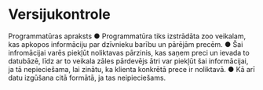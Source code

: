 # Versijukontrole

Programmatūras apraksts
● Programmatūra tiks izstrādāta zoo veikalam, kas apkopos informāciju par dzīvnieku barību 
un pārējām precēm. 
● Šai infromācijai varēs piekļūt noliktavas pārzinis, kas saņem preci un ievada to datubāzē, 
līdz ar to veikala zāles pārdevējs ātri var piekļūt šai informācijai, ja tā nepieciešama, lai 
zinātu, ka klienta konkrētā prece ir noliktavā. 
● Kā arī datu izgūšana citā formātā, ja tas neipieciešams.
